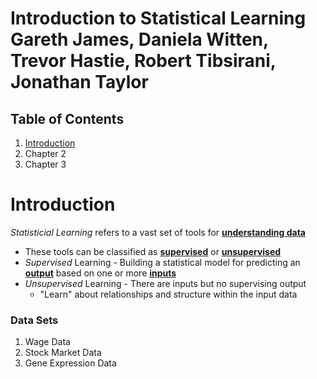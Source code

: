 # Introduction to Statistical Learning <br /> Gareth James, Daniela Witten, Trevor Hastie, Robert Tibsirani, Jonathan Taylor

## Table of Contents
1. [Introduction](https://github.com/MoggoCodes/IntroToStatLearning)
2. Chapter 2
3. Chapter 3

# Introduction
*Statisticial Learning* refers to a vast set of tools for <ins>**understanding data**</ins>
- These tools can be classified as <ins>**supervised**</ins> or <ins>**unsupervised**</ins>
- *Supervised* Learning - Building a statistical model for predicting an <ins>**output**</ins> based on one or more <ins>**inputs**</ins>
- *Unsupervised* Learning - There are inputs but no supervising output
    - "Learn" about relationships and structure within the input data

### Data Sets
1. Wage Data
2. Stock Market Data
3. Gene Expression Data